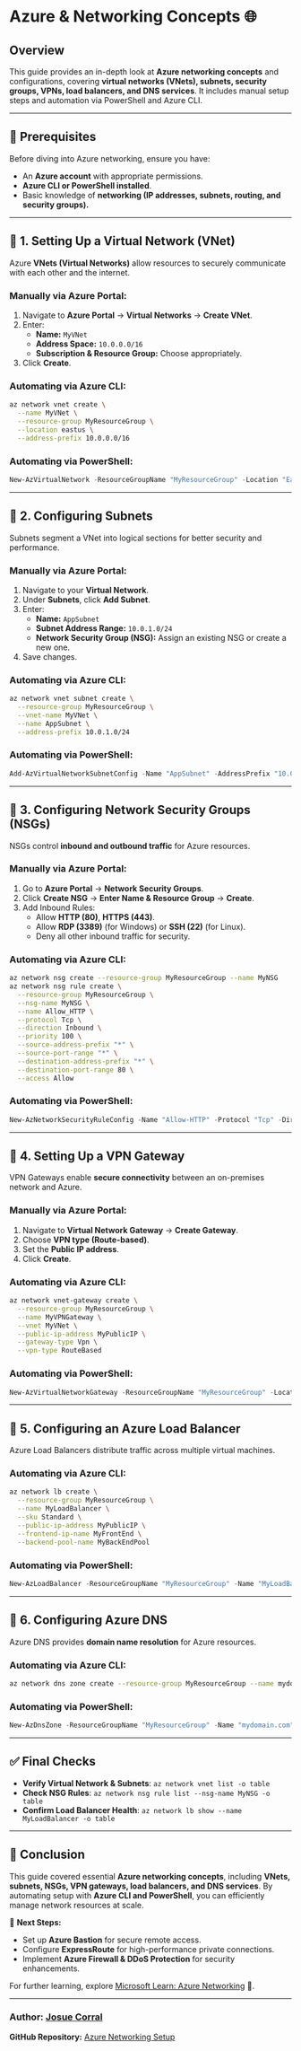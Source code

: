 # Azure & Networking Concepts 🌐

## Overview
This guide provides an in-depth look at **Azure networking concepts** and configurations, covering **virtual networks (VNets), subnets, security groups, VPNs, load balancers, and DNS services**. It includes manual setup steps and automation via PowerShell and Azure CLI.

---

## 📌 Prerequisites
Before diving into Azure networking, ensure you have:
- An **Azure account** with appropriate permissions.
- **Azure CLI or PowerShell installed**.
- Basic knowledge of **networking (IP addresses, subnets, routing, and security groups).**

---

## 🔹 1. Setting Up a Virtual Network (VNet)
Azure **VNets (Virtual Networks)** allow resources to securely communicate with each other and the internet.

### **Manually via Azure Portal:**
1. Navigate to **Azure Portal** → **Virtual Networks** → **Create VNet**.
2. Enter:
   - **Name:** `MyVNet`
   - **Address Space:** `10.0.0.0/16`
   - **Subscription & Resource Group:** Choose appropriately.
3. Click **Create**.

### **Automating via Azure CLI:**
```bash
az network vnet create \
  --name MyVNet \
  --resource-group MyResourceGroup \
  --location eastus \
  --address-prefix 10.0.0.0/16
```

### **Automating via PowerShell:**
```powershell
New-AzVirtualNetwork -ResourceGroupName "MyResourceGroup" -Location "EastUS" -Name "MyVNet" -AddressPrefix "10.0.0.0/16"
```

---

## 🔹 2. Configuring Subnets
Subnets segment a VNet into logical sections for better security and performance.

### **Manually via Azure Portal:**
1. Navigate to your **Virtual Network**.
2. Under **Subnets**, click **Add Subnet**.
3. Enter:
   - **Name:** `AppSubnet`
   - **Subnet Address Range:** `10.0.1.0/24`
   - **Network Security Group (NSG):** Assign an existing NSG or create a new one.
4. Save changes.

### **Automating via Azure CLI:**
```bash
az network vnet subnet create \
  --resource-group MyResourceGroup \
  --vnet-name MyVNet \
  --name AppSubnet \
  --address-prefix 10.0.1.0/24
```

### **Automating via PowerShell:**
```powershell
Add-AzVirtualNetworkSubnetConfig -Name "AppSubnet" -AddressPrefix "10.0.1.0/24" -VirtualNetwork $vnet
```

---

## 🔹 3. Configuring Network Security Groups (NSGs)
NSGs control **inbound and outbound traffic** for Azure resources.

### **Manually via Azure Portal:**
1. Go to **Azure Portal** → **Network Security Groups**.
2. Click **Create NSG** → **Enter Name & Resource Group** → **Create**.
3. Add Inbound Rules:
   - Allow **HTTP (80)**, **HTTPS (443)**.
   - Allow **RDP (3389)** (for Windows) or **SSH (22)** (for Linux).
   - Deny all other inbound traffic for security.

### **Automating via Azure CLI:**
```bash
az network nsg create --resource-group MyResourceGroup --name MyNSG
az network nsg rule create \
  --resource-group MyResourceGroup \
  --nsg-name MyNSG \
  --name Allow_HTTP \
  --protocol Tcp \
  --direction Inbound \
  --priority 100 \
  --source-address-prefix "*" \
  --source-port-range "*" \
  --destination-address-prefix "*" \
  --destination-port-range 80 \
  --access Allow
```

### **Automating via PowerShell:**
```powershell
New-AzNetworkSecurityRuleConfig -Name "Allow-HTTP" -Protocol "Tcp" -Direction "Inbound" -Priority 100 -SourceAddressPrefix "*" -SourcePortRange "*" -DestinationAddressPrefix "*" -DestinationPortRange 80 -Access "Allow"
```

---

## 🔹 4. Setting Up a VPN Gateway
VPN Gateways enable **secure connectivity** between an on-premises network and Azure.

### **Manually via Azure Portal:**
1. Navigate to **Virtual Network Gateway** → **Create Gateway**.
2. Choose **VPN type (Route-based)**.
3. Set the **Public IP address**.
4. Click **Create**.

### **Automating via Azure CLI:**
```bash
az network vnet-gateway create \
  --resource-group MyResourceGroup \
  --name MyVPNGateway \
  --vnet MyVNet \
  --public-ip-address MyPublicIP \
  --gateway-type Vpn \
  --vpn-type RouteBased
```

### **Automating via PowerShell:**
```powershell
New-AzVirtualNetworkGateway -ResourceGroupName "MyResourceGroup" -Location "EastUS" -Name "MyVPNGateway" -GatewayType "Vpn" -VpnType "RouteBased"
```

---

## 🔹 5. Configuring an Azure Load Balancer
Azure Load Balancers distribute traffic across multiple virtual machines.

### **Automating via Azure CLI:**
```bash
az network lb create \
  --resource-group MyResourceGroup \
  --name MyLoadBalancer \
  --sku Standard \
  --public-ip-address MyPublicIP \
  --frontend-ip-name MyFrontEnd \
  --backend-pool-name MyBackEndPool
```

### **Automating via PowerShell:**
```powershell
New-AzLoadBalancer -ResourceGroupName "MyResourceGroup" -Name "MyLoadBalancer" -Sku "Standard"
```

---

## 🔹 6. Configuring Azure DNS
Azure DNS provides **domain name resolution** for Azure resources.

### **Automating via Azure CLI:**
```bash
az network dns zone create --resource-group MyResourceGroup --name mydomain.com
```

### **Automating via PowerShell:**
```powershell
New-AzDnsZone -ResourceGroupName "MyResourceGroup" -Name "mydomain.com"
```

---

## ✅ Final Checks
- **Verify Virtual Network & Subnets**: `az network vnet list -o table`
- **Check NSG Rules**: `az network nsg rule list --nsg-name MyNSG -o table`
- **Confirm Load Balancer Health**: `az network lb show --name MyLoadBalancer -o table`

---

## 🎯 Conclusion
This guide covered essential **Azure networking concepts**, including **VNets, subnets, NSGs, VPN gateways, load balancers, and DNS services**. By automating setup with **Azure CLI and PowerShell**, you can efficiently manage network resources at scale.

📌 **Next Steps:**
- Set up **Azure Bastion** for secure remote access.
- Configure **ExpressRoute** for high-performance private connections.
- Implement **Azure Firewall & DDoS Protection** for security enhancements.

For further learning, explore [Microsoft Learn: Azure Networking](https://learn.microsoft.com/en-us/azure/networking/) 📖.

---

### **Author:** [Josue Corral](https://github.com/JosueCorralPro)  
**GitHub Repository:** [Azure Networking Setup](https://github.com/JosueCorralPro)

